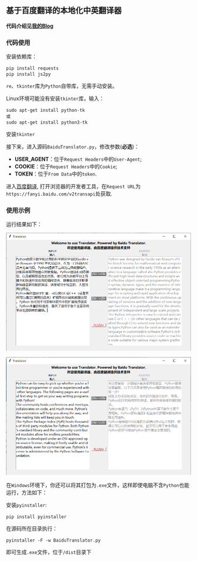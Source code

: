 ## 基于百度翻译的本地化中英翻译器

**代码介绍见[我的Blog](https://komorebi660.github.io/2021/08/22/BaiduTranslator/)**

### 代码使用

安装依赖库：

```
pip install requests
pip install js2py
```

`re`、`tkinter`库为`Python`自带库，无需手动安装。

Linux环境可能没有安装`tkinter`库，输入：

```
sudo apt-get install python-tk
或
sudo apt-get install python3-tk
```

安装`tkinter`

接下来，进入源码`BaiduTranslator.py`，修改参数(**必选**)：

- **USER_AGENT**：位于`Request Headers`中的`User-Agent`;
- **COOKIE**：位于`Request Headers`中的`Cookie`;
- **TOKEN**：位于`From Data`中的`token`.

进入[百度翻译](https://fanyi.baidu.com/), 打开浏览器的开发者工具，在`Request URL`为`https://fanyi.baidu.com/v2transapi`处获取.

### 使用示例

运行结果如下：

![运行结果1](result1.png)

![运行结果2](result2.png)

在`Windows`环境下，你还可以将其打包为`.exe`文件，这样即使电脑不含`Python`也能运行，方法如下：

安装`pyinstaller`:

```
pip install pyinstaller
```

在源码所在目录执行：

```
pyinstaller -F -w BaiduTranslator.py
```

即可生成`.exe`文件，位于`/dist`目录下